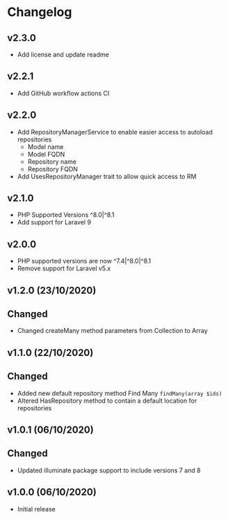 # Changelog

## v2.3.0

+ Add license and update readme

## v2.2.1

+ Add GitHub workflow actions CI

## v2.2.0

+ Add RepositoryManagerService to enable easier access to autoload repositories
  + Model name
  + Model FQDN
  + Repository name
  + Repository FQDN
+ Add UsesRepositoryManager trait to allow quick access to RM

## v2.1.0

+ PHP Supported Versions ^8.0|^8.1
+ Add support for Laravel 9

## v2.0.0

+ PHP supported versions are now ^7.4|^8.0|^8.1
+ Remove support for Laravel v5.x

## v1.2.0 (23/10/2020)

## Changed

- Changed createMany method parameters from Collection to Array

## v1.1.0 (22/10/2020)

## Changed

- Added new default repository method Find Many `findMany(array $ids)`
- Altered HasRepository method to contain a default location for repositories

## v1.0.1 (06/10/2020)

## Changed

- Updated illuminate package support to include versions 7 and 8

## v1.0.0 (06/10/2020)

- Initial release